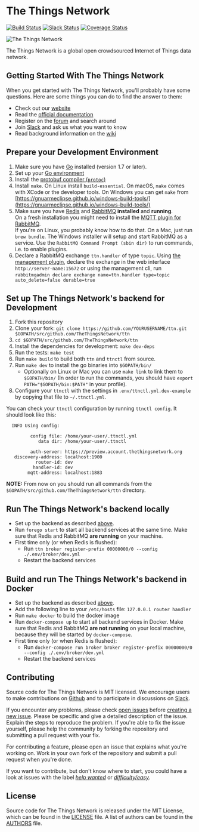 The Things Network
==================

[![Build Status](https://travis-ci.org/TheThingsNetwork/ttn.svg?branch=master)](https://travis-ci.org/TheThingsNetwork/ttn) [![Slack Status](https://slack.thethingsnetwork.org/badge.svg)](https://slack.thethingsnetwork.org/) [![Coverage Status](https://coveralls.io/repos/github/TheThingsNetwork/ttn/badge.svg?branch=master)](https://coveralls.io/github/TheThingsNetwork/ttn?branch=master)

![The Things Network](http://thethingsnetwork.org/static/ttn/media/The%20Things%20Uitlijning.svg)

The Things Network is a global open crowdsourced Internet of Things data network.

## Getting Started With The Things Network

When you get started with The Things Network, you'll probably have some questions. Here are some things you can do to find the answer to them:

- Check out our [website](https://www.thethingsnetwork.org/)
- Read the [official documentation](https://www.thethingsnetwork.org/docs/)
- Register on the [forum](https://www.thethingsnetwork.org/forum/) and search around
- Join [Slack](https://slack.thethingsnetwork.org) and ask us what you want to know
- Read background information on the [wiki](https://www.thethingsnetwork.org/wiki/)

## Prepare your Development Environment

1. Make sure you have [Go](https://golang.org) installed (version 1.7 or later).
2. Set up your [Go environment](https://golang.org/doc/code.html#GOPATH)
3. Install the [protobuf compiler (`protoc`)](https://github.com/google/protobuf/releases)
4. Install `make`. On Linux install `build-essential`. On macOS, `make` comes with XCode or the developer tools. On Windows you can get `make` from [https://gnuarmeclipse.github.io/windows-build-tools/](https://gnuarmeclipse.github.io/windows-build-tools/)
5. Make sure you have [Redis](http://redis.io/download) and [RabbitMQ](https://www.rabbitmq.com/download.html) **installed** and **running**.  
  On a fresh installation you might need to install the [MQTT plugin for RabbitMQ](https://www.rabbitmq.com/mqtt.html).  
  If you're on Linux, you probably know how to do that. On a Mac, just run `brew bundle`. The Windows installer will setup and start RabbitMQ as a service. Use the `RabbitMQ Command Prompt (sbin dir)` to run commands, i.e. to enable plugins.
6. Declare a RabbitMQ exchange `ttn.handler` of type `topic`. Using [the management plugin](http://www.rabbitmq.com/management.html), declare the exchange in the web interface `http://server-name:15672` or using the management cli, run `rabbitmqadmin declare exchange name=ttn.handler type=topic auto_delete=false durable=true`

## Set up The Things Network's backend for Development

1. Fork this repository
2. Clone your fork: `git clone https://github.com/YOURUSERNAME/ttn.git $GOPATH/src/github.com/TheThingsNetwork/ttn`
3. `cd $GOPATH/src/github.com/TheThingsNetwork/ttn`
4. Install the dependencies for development: `make dev-deps`
5. Run the tests: `make test`
6. Run `make build` to build both `ttn` and `ttnctl` from source. 
7. Run `make dev` to install the go binaries into `$GOPATH/bin/`
    * Optionally on Linux or Mac you can use `make link` to link them to `$GOPATH/bin/` (In order to run the commands, you should have `export PATH="$GOPATH/bin:$PATH"` in your profile).
8. Configure your `ttnctl` with the settings in `.env/ttnctl.yml.dev-example` by copying that file to `~/.ttnctl.yml`.

You can check your `ttnctl` configuration by running `ttnctl config`. It should look like this:

```
  INFO Using config:

         config file: /home/your-user/.ttnctl.yml
            data dir: /home/your-user/.ttnctl

         auth-server: https://preview.account.thethingsnetwork.org
   discovery-address: localhost:1900
           router-id: dev
          handler-id: dev
        mqtt-address: localhost:1883
```

**NOTE:** From now on you should run all commands from the `$GOPATH/src/github.com/TheThingsNetwork/ttn` directory.

## Run The Things Network's backend locally

- Set up the backend as described [above](#set-up-the-things-networks-backend-for-development).
- Run `forego start` to start all backend services at the same time. Make sure that Redis and RabbitMQ **are running** on your machine.
- First time only (or when Redis is flushed):
  * Run `ttn broker register-prefix 00000000/0 --config ./.env/broker/dev.yml`
  * Restart the backend services

## Build and run The Things Network's backend in Docker

- Set up the backend as described [above](#set-up-the-things-networks-backend-for-development).
- Add the following line to your `/etc/hosts` file:
    `127.0.0.1 router handler`
- Run `make docker` to build the docker image
- Run `docker-compose up` to start all backend services in Docker. Make sure that Redis and RabbitMQ **are not running** on your local machine, because they will be started by `docker-compose`.
- First time only (or when Redis is flushed):
  * Run `docker-compose run broker broker register-prefix 00000000/0 --config ./.env/broker/dev.yml`
  * Restart the backend services

## Contributing

Source code for The Things Network is MIT licensed. We encourage users to make contributions on [Github](https://github.com/TheThingsNetwork/ttn) and to participate in discussions on [Slack](https://slack.thethingsnetwork.org).

If you encounter any problems, please check [open issues](https://github.com/TheThingsNetwork/ttn/issues) before [creating a new issue](https://github.com/TheThingsNetwork/ttn/issues/new). Please be specific and give a detailed description of the issue. Explain the steps to reproduce the problem. If you're able to fix the issue yourself, please help the community by forking the repository and submitting a pull request with your fix.

For contributing a feature, please open an issue that explains what you're working on. Work in your own fork of the repository and submit a pull request when you're done.

If you want to contribute, but don't know where to start, you could have a look at issues with the label [*help wanted*](https://github.com/TheThingsNetwork/ttn/labels/help%20wanted) or [*difficulty/easy*](https://github.com/TheThingsNetwork/ttn/labels/difficulty%2Feasy).

## License

Source code for The Things Network is released under the MIT License, which can be found in the [LICENSE](LICENSE) file. A list of authors can be found in the [AUTHORS](AUTHORS) file.
